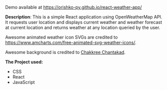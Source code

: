Demo available at https://orishko-py.github.io/react-weather-app/

**Description**:
This is a simple React application using OpenWeatherMap API. It requests user location and displays current weather and weather forecast at current location and returns weather at any location queried by the user. 

Awesome animated weather icon SVGs are credited to https://www.amcharts.com/free-animated-svg-weather-icons/.

Awesome background is credited to [Chakkree Chantakad](https://pixabay.com/users/chakkree_chantakad-15107399/).

**The Project used:**

- CSS
- React
- JavaScript
